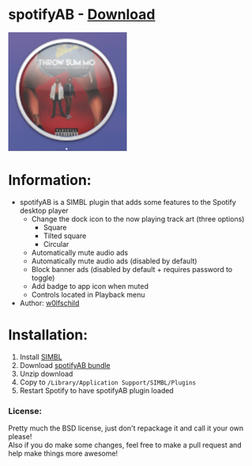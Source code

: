 # spotifyAB - [Download](https://github.com/w0lfschild/spotifyAB/raw/master/build/spotifyAB.zip)

![preview](spotifyAB.png) 

# Information:

- spotifyAB is a SIMBL plugin that adds some features to the Spotify desktop player
    - Change the dock icon to the now playing track art (three options)
        - Square
        - Tilted square
        - Circular
    - Automatically mute audio ads
    - Automatically mute audio ads (disabled by default)
    - Block banner ads (disabled by default + requires password to toggle)
    - Add badge to app icon when muted
    - Controls located in Playback menu
- Author: [w0lfschild](https://github.com/w0lfschild)

# Installation:

1. Install [SIMBL](https://github.com/w0lfschild/SIMBLPlugins/raw/master/SIMBLInstaller/SIMBLInstaller.zip)
2. Download [spotifyAB bundle](https://github.com/w0lfschild/spotifyAB/raw/master/build/spotifyAB.zip)
3. Unzip download
4. Copy to ``/Library/Application Support/SIMBL/Plugins``
5. Restart Spotify to have spotifyAB plugin loaded

### License:
Pretty much the BSD license, just don't repackage it and call it your own please!    
Also if you do make some changes, feel free to make a pull request and help make things more awesome!
